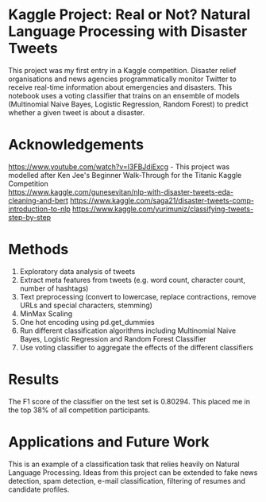# Kaggle Project: Real or Not? Natural Language Processing with Disaster Tweets

This project was my first entry in a Kaggle competition. Disaster relief organisations and news agencies programmatically monitor Twitter to receive real-time information about emergencies and disasters. This notebook uses a voting classifier that trains on an ensemble of models (Multinomial Naive Bayes, Logistic Regression, Random Forest) to predict whether a given tweet is about a disaster. 

# Acknowledgements
https://www.youtube.com/watch?v=I3FBJdiExcg - This project was modelled after Ken Jee's Beginner Walk-Through for the Titanic Kaggle Competition<br>
https://www.kaggle.com/gunesevitan/nlp-with-disaster-tweets-eda-cleaning-and-bert
https://www.kaggle.com/saga21/disaster-tweets-comp-introduction-to-nlp
https://www.kaggle.com/yurimuniz/classifying-tweets-step-by-step

# Methods
1) Exploratory data analysis of tweets
2) Extract meta features from tweets (e.g. word count, character count, number of hashtags)
3) Text preprocessing (convert to lowercase, replace contractions, remove URLs and special characters, stemming)
4) MinMax Scaling
5) One hot encoding using pd.get_dummies
6) Run different classification algorithms including Multinomial Naive Bayes, Logistic Regression and Random Forest Classifier
7) Use voting classifier to aggregate the effects of the different classifiers

# Results
The F1 score of the classifier on the test set is 0.80294. This placed me in the top 38% of all competition participants.

# Applications and Future Work
This is an example of a classification task that relies heavily on Natural Language Processing. Ideas from this project can be extended to fake news detection, spam detection, e-mail classification, filtering of resumes and candidate profiles.
